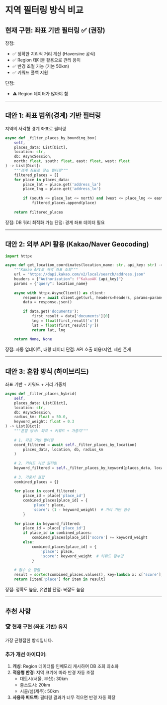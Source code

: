 # 지역 필터링 방식 비교

## 현재 구현: 좌표 기반 필터링 ✅ (권장)
장점:
- ✅ 정확한 지리적 거리 계산 (Haversine 공식)
- ✅ Region 테이블 활용으로 관리 용이
- ✅ 반경 조절 가능 (기본 50km)
- ✅ 키워드 폴백 지원

단점:
- ⚠️ Region 데이터가 많아야 함

---

## 대안 1: 좌표 범위(경계) 기반 필터링
지역의 사각형 경계 좌표로 필터링

```python
async def _filter_places_by_bounding_box(
    self, 
    places_data: List[Dict], 
    location: str, 
    db: AsyncSession,
    north: float, south: float, east: float, west: float
) -> List[Dict]:
    """경계 좌표로 장소 필터링"""
    filtered_places = []
    for place in places_data:
        place_lat = place.get('address_la')
        place_lng = place.get('address_lo')
        
        if (south <= place_lat <= north) and (west <= place_lng <= east):
            filtered_places.append(place)
    
    return filtered_places
```

장점: DB 쿼리 최적화 가능
단점: 경계 좌표 데이터 필요

---

## 대안 2: 외부 API 활용 (Kakao/Naver Geocoding)

```python
import httpx

async def get_location_coordinates(location_name: str, api_key: str) -> tuple:
    """Kakao API로 지역 좌표 조회"""
    url = "https://dapi.kakao.com/v2/local/search/address.json"
    headers = {"Authorization": f"KakaoAK {api_key}"}
    params = {"query": location_name}
    
    async with httpx.AsyncClient() as client:
        response = await client.get(url, headers=headers, params=params)
        data = response.json()
        
        if data.get('documents'):
            first_result = data['documents'][0]
            lng = float(first_result['x'])
            lat = float(first_result['y'])
            return lat, lng
    
    return None, None
```

장점: 자동 업데이트, 대량 데이터
단점: API 호출 비용/지연, 제한 존재

---

## 대안 3: 혼합 방식 (하이브리드)
좌표 기반 + 키워드 + 거리 가중치

```python
async def _filter_places_hybrid(
    self, 
    places_data: List[Dict], 
    location: str, 
    db: AsyncSession,
    radius_km: float = 50.0,
    keyword_weight: float = 0.3
) -> List[Dict]:
    """혼합 방식: 좌표 + 키워드 + 가중치"""
    
    # 1. 좌표 기반 필터링
    coord_filtered = await self._filter_places_by_location(
        places_data, location, db, radius_km
    )
    
    # 2. 키워드 기반 필터링
    keyword_filtered = self._filter_places_by_keyword(places_data, location)
    
    # 3. 가중치 결합
    combined_places = {}
    
    for place in coord_filtered:
        place_id = place['place_id']
        combined_places[place_id] = {
            'place': place,
            'score': (1 - keyword_weight)  # 거리 기반 점수
        }
    
    for place in keyword_filtered:
        place_id = place['place_id']
        if place_id in combined_places:
            combined_places[place_id]['score'] += keyword_weight
        else:
            combined_places[place_id] = {
                'place': place,
                'score': keyword_weight  # 키워드 점수만
            }
    
    # 점수 순 정렬
    result = sorted(combined_places.values(), key=lambda x: x['score'], reverse=True)
    return [item['place'] for item in result]
```

장점: 정확도 높음, 유연함
단점: 복잡도 높음

---

## 추천 사항

### 🏆 현재 구현 (좌표 기반) 유지
가장 균형잡힌 방식입니다.

### 추가 개선 아이디어:
1. **캐싱**: Region 데이터를 인메모리 캐시하여 DB 조회 최소화
2. **적응형 반경**: 지역 크기에 따라 반경 자동 조절
   - 대도시(서울, 부산): 30km
   - 중소도시: 20km  
   - 시골/섬(제주): 50km
3. **사용자 피드백**: 필터링 결과가 너무 적으면 반경 자동 확장

